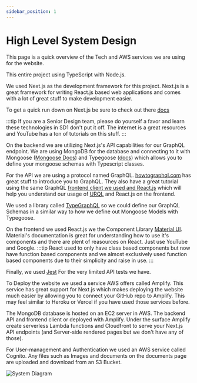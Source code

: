 ```yaml
---
sidebar_position: 1
---
```


# High Level System Design

This page is a quick overview of the Tech and AWS services we are using
for the website.

This entire project using TypeScript with Node.js.

We used Next.js as the development framework for this project.
Next.js is a great framework for writing React.js based web applications
and comes with a lot of great stuff to make development easier.

To get a quick run down on Next.js be sure to check out there [docs](https://nextjs.org/docs/getting-started)

:::tip
If you are a Senior Design team, please do yourself a favor and learn these technologies in SD1 don't
put it off. The internet is a great resources and YouTube has a ton of tutorials on this stuff.
:::

On the backend we are utilizing Next.js's API capabilities for our GraphQL endpoint.
We are using MongoDB for the database and connecting to it with Mongoose ([Mongoose Docs](https://mongoosejs.com/docs/api.html)) and Typegoose ([docs](https://typegoose.github.io/typegoose/)) which allows you to define your mongoose
schemas with Typescript classes.

For the API we are using a protocol named GraphQL. [howtographql.com](https://www.howtographql.com/basics/0-introduction/) has great stuff to introduce you to GraphQL. They also have a great tutorial using the same
GraphQL [frontend client we used and React.js](https://www.howtographql.com/react-urql/0-introduction/) which will help you understand our usage of [URQL](https://formidable.com/open-source/urql/) and React.js on the frontend.

We used a library called [TypeGraphQL](https://typegraphql.com/docs/introduction.html) so we could define our GraphQL Schemas in a similar way to how we define
out Mongoose Models with Typegoose.

On the frontend we used React.js we the Component Library [Material UI](https://mui.com/). Material's
documentation is great for understanding how to use it's components and there are plent of reasources
on React. Just use YouTube and Google.
:::tip
React used to only have class based components but now have function based components and we almost
exclusively used function based components due to their simplicity and raise in use.
:::

Finally, we used [Jest](https://jestjs.io/) For the very limited API tests we have.


To Deploy the website we used a service AWS offers called Amplify. This service has great support for Next.js
which makes deploying the website much easier by allowing you to connect your GitHub repo to Amplify. This may
feel similar to Heroku or Vercel if you have used those services before.

The MongoDB database is hosted on an EC2 server in AWS. The backend API and frontend client or deployed with
Amplify. Under the surface Amplify create serverless Lambda functions and Cloudfront to serve your Next.js
API endpoints (and Server-side rendered pages but we don't have any of those).

For User-management and Authentication we used an AWS service called Cognito. Any files such as Images
and documents on the documents page are uploaded and download from an S3 Bucket.

![System Diagram](/img/System-Block-Diagram.png)